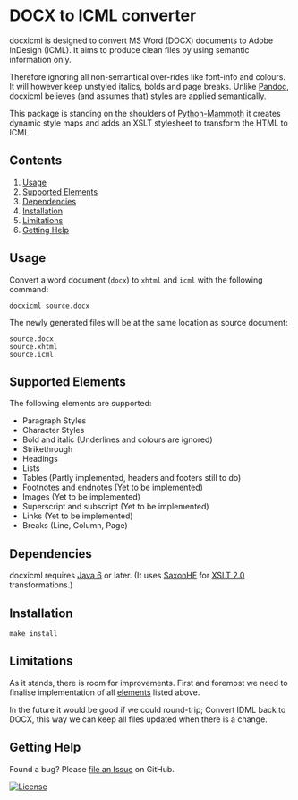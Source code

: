 
DOCX to ICML converter 
======================

docxicml is designed to convert MS Word (DOCX) documents to Adobe InDesign (ICML). It aims to produce clean files by using semantic information only. 

Therefore ignoring all non-semantical over-rides like font-info and colours. It will however keep unstyled italics, bolds and page breaks. Unlike [Pandoc](https://pandoc.org/), docxicml believes (and assumes that) styles are applied semantically.

This package is standing on the shoulders of [Python-Mammoth](https://github.com/mwilliamson/python-mammoth) it creates dynamic style maps and adds an XSLT stylesheet to transform the HTML to ICML.

Contents
--------

 1. [Usage](#usage)
 2. [Supported Elements](#supported-elements)
 3. [Dependencies](#dependencies)
 5. [Installation](#installation)
 5. [Limitations](#limitations)
 6. [Getting Help](#getting-help)


Usage
-----

Convert a word document (`docx`) to `xhtml` and `icml` with the following command:

    docxicml source.docx

The newly generated files will be at the same location as source document:

    source.docx
    source.xhtml
    source.icml

Supported Elements
------------------
The following elements are supported:

* Paragraph Styles
* Character Styles
* Bold and italic (Underlines and colours are ignored)
* Strikethrough
* Headings
* Lists
* Tables (Partly implemented, headers and footers still to do)
* Footnotes and endnotes (Yet to be implemented)
* Images (Yet to be implemented)
* Superscript and subscript (Yet to be implemented)
* Links (Yet to be implemented)
* Breaks (Line, Column, Page)


Dependencies
------------
docxicml requires [Java 6](https://www.java.com/en/download/) or later. (It uses [SaxonHE](https://sourceforge.net/projects/saxon/files/Saxon-HE/) for [XSLT 2.0](https://www.w3.org/TR/xslt20/) transformations.)


Installation
------------

    make install


Limitations
-----------
As it stands, there is room for improvements. First and foremost we need to finalise implementation of all [elements](#supported-elements) listed above.

In the future it would be good if we could round-trip; Convert IDML back to DOCX, this way we can keep all files updated when there is a change.


Getting Help
------------

Found a bug? Please [file an Issue](http://github.com/gitbruno/docxicml/issues) on GitHub.

[![License](https://img.shields.io/badge/License-BSD%202--Clause-orange.svg)](https://opensource.org/licenses/BSD-2-Clause)

